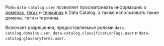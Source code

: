 Роль `data-catalog.user` позволяет просматривать информацию о [доменах](../../metadata-hub/concepts/data-catalog.md#domains-and-subdomains), [тегах](../../metadata-hub/concepts/data-catalog.md#classifications-and-tags) и [терминах](../../metadata-hub/concepts/data-catalog.md#glossaries-and-terms) в Data Catalog, а также использовать такие домены, теги и термины.

Включает разрешения, предоставляемые ролями `data-catalog.domains.user`, `data-catalog.classificationTags.user` и `data-catalog.glossaryTerms.user`.
